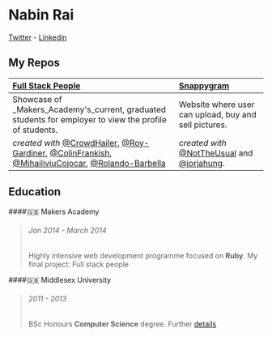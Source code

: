Nabin Rai
===

[Twitter] - [Linkedin]

My Repos 
---

| [Full Stack People]	  |[Snappygram]		 |
|:------------------------|:---------------------|
|Showcase of _Makers_Academy's_current, graduated students for employer to view the profile of students.|Website where user can upload, buy and sell pictures.|
|_created with_ [@CrowdHailer], [@Roy-Gardiner], [@ColinFrankish], [@MihailiviuCojocar], [@Rolando-Barbella]|_created with_ [@NotTheUsual] and [@jorjahung].|


Education
---

####:gb: Makers Academy
>###### Jan 2014 - March 2014
>Highly intensive web development programme focused on **Ruby**. 
>My final project: Full stack people

####:gb: Middlesex University
>###### 2011 - 2013
>BSc Honours **Computer Science** degree. Further [details]




[Twitter]: https://twitter.com/nabinrai369
[Linkedin]: http://www.linkedin.com/profile/view?id=235773751&trk=nav_responsive_tab_profile
[details]: http://www.mdx.ac.uk/courses/undergraduate/computing_it/computer_science_bsc.aspx
[Full Stack People]: https://github.com/nabin369/Final-Project 
[Snappygram]: https://github.com/nabin369/Snappygram 
[@CrowdHailer]: https://github.com/CrowdHailer
[@Roy-Gardiner]: https://github.com/Roy-Gardiner
[@ColinFrankish]: https://github.com/ColinFrankish
[@MihaiLiviuCojocar]: https://github.com/MihaiLiviuCojocar
[@Rolando-Barbella]: https://github.com/Rolando-Barbella
[@NotTheUsual]: https://github.com/NotTheUsual
[@jorjahung]: https://github.com/jorjahung
